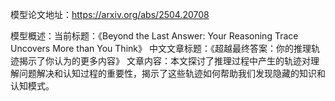 模型论文地址：https://arxiv.org/abs/2504.20708

模型概述：当前标题：《Beyond the Last Answer: Your Reasoning Trace Uncovers More than You Think》
中文文章标题：《超越最终答案：你的推理轨迹揭示了你认为的更多内容》
文章内容：本文探讨了推理过程中产生的轨迹对理解问题解决和认知过程的重要性，揭示了这些轨迹如何帮助我们发现隐藏的知识和认知模式。
